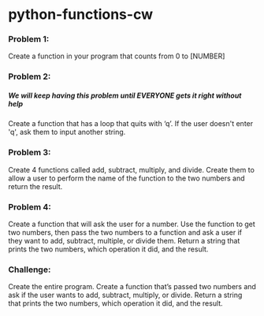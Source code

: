 # python-functions-cw

### Problem 1:
Create a function in your program that counts from 0 to [NUMBER]

### Problem 2:
##### We will keep having this problem until EVERYONE gets it right without help
Create a function that has a loop that quits with ‘q’. If the user doesn't enter 'q', ask them to input another string.

### Problem 3:
Create 4 functions called add, subtract, multiply, and divide. Create them to allow a user to perform the name of the function to the two numbers and return the result.

### Problem 4:
Create a function that will ask the user for a number. Use the function to get two numbers, then pass the two numbers to a function and ask a user if they want to add, subtract, multiple, or divide them. Return a string that prints the two numbers, which operation it did, and the result.

### Challenge:
Create the entire program. Create a function that’s passed two numbers and ask if the user wants to add, subtract, multiply, or divide. Return a string that prints the two numbers, which operation it did, and the result.
